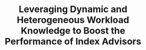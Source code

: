 ---
title: "Leveraging Dynamic and Heterogeneous Workload Knowledge to Boost the Performance of Index Advisors"
authors:
- Zijia Wang
- Haoran Liu
- Chen Lin
- admin
- Guoliang Li
- Tianqing Wang

publication_types: ["1"]
publication: In *VLDB 2024*
publication_short: In *VLDB 2024*
publishDate: "2024-02-15"

abstract: 

#tags:
#- Source Themes
featured: true

links:
---